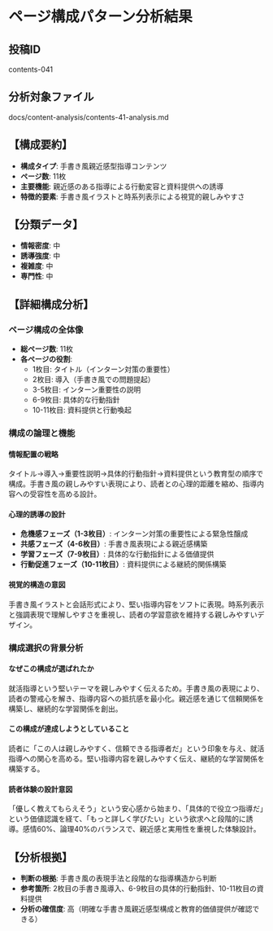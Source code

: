 # ページ構成パターン分析結果

## 投稿ID
contents-041

## 分析対象ファイル
docs/content-analysis/contents-41-analysis.md

## 【構成要約】
- **構成タイプ**: 手書き風親近感型指導コンテンツ
- **ページ数**: 11枚
- **主要機能**: 親近感のある指導による行動変容と資料提供への誘導
- **特徴的要素**: 手書き風イラストと時系列表示による視覚的親しみやすさ

## 【分類データ】
- **情報密度**: 中
- **誘導強度**: 中
- **複雑度**: 中
- **専門性**: 中

## 【詳細構成分析】

### ページ構成の全体像
- **総ページ数**: 11枚
- **各ページの役割**:
  - 1枚目: タイトル（インターン対策の重要性）
  - 2枚目: 導入（手書き風での問題提起）
  - 3-5枚目: インターン重要性の説明
  - 6-9枚目: 具体的な行動指針
  - 10-11枚目: 資料提供と行動喚起

### 構成の論理と機能

#### 情報配置の戦略
タイトル→導入→重要性説明→具体的行動指針→資料提供という教育型の順序で構成。手書き風の親しみやすい表現により、読者との心理的距離を縮め、指導内容への受容性を高める設計。

#### 心理的誘導の設計
- **危機感フェーズ（1-3枚目）**: インターン対策の重要性による緊急性醸成
- **共感フェーズ（4-6枚目）**: 手書き風表現による親近感構築
- **学習フェーズ（7-9枚目）**: 具体的な行動指針による価値提供
- **行動促進フェーズ（10-11枚目）**: 資料提供による継続的関係構築

#### 視覚的構造の意図
手書き風イラストと会話形式により、堅い指導内容をソフトに表現。時系列表示と強調表現で理解しやすさを重視し、読者の学習意欲を維持する親しみやすいデザイン。

### 構成選択の背景分析

#### なぜこの構成が選ばれたか
就活指導という堅いテーマを親しみやすく伝えるため。手書き風の表現により、読者の警戒心を解き、指導内容への抵抗感を最小化。親近感を通じて信頼関係を構築し、継続的な学習関係を創出。

#### この構成が達成しようとしていること
読者に「この人は親しみやすく、信頼できる指導者だ」という印象を与え、就活指導への関心を高める。堅い指導内容を親しみやすく伝え、継続的な学習関係を構築する。

#### 読者体験の設計意図
「優しく教えてもらえそう」という安心感から始まり、「具体的で役立つ指導だ」という価値認識を経て、「もっと詳しく学びたい」という欲求へと段階的に誘導。感情60%、論理40%のバランスで、親近感と実用性を重視した体験設計。

## 【分析根拠】
- **判断の根拠**: 手書き風の表現手法と段階的な指導構造から判断
- **参考箇所**: 2枚目の手書き風導入、6-9枚目の具体的行動指針、10-11枚目の資料提供
- **分析の確信度**: 高（明確な手書き風親近感型構成と教育的価値提供が確認できる）